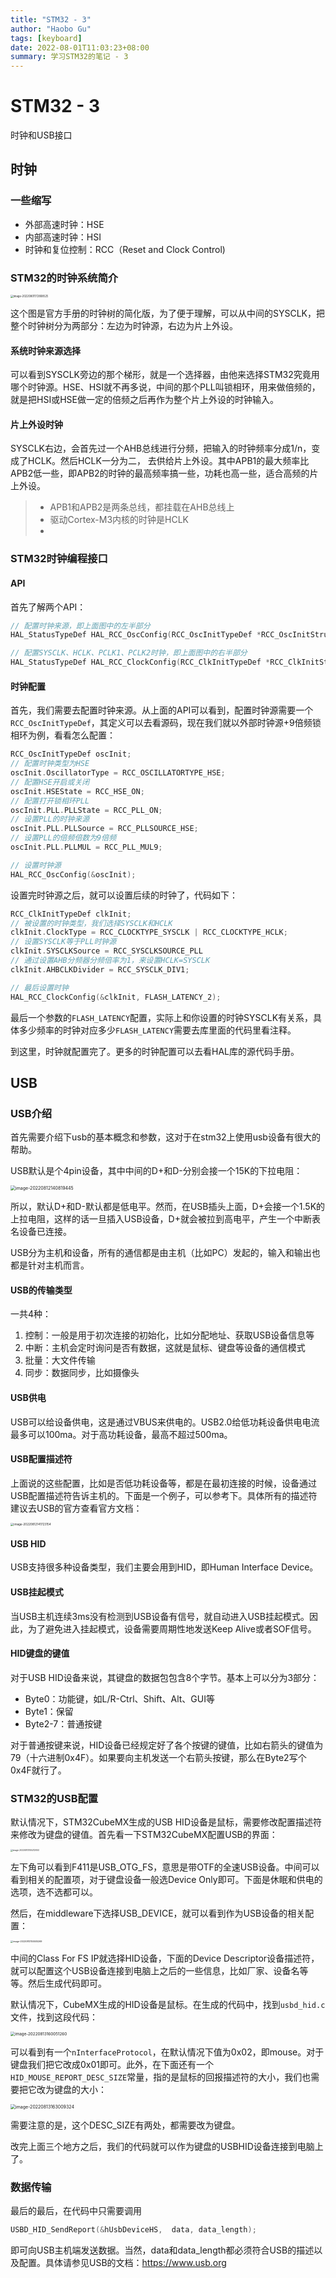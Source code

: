 ```yaml
---
title: "STM32 - 3"
author: "Haobo Gu"
tags: [keyboard]
date: 2022-08-01T11:03:23+08:00
summary: 学习STM32的笔记 - 3
---
```

# STM32 - 3

时钟和USB接口

## 时钟

### 一些缩写

- 外部高速时钟：HSE
- 内部高速时钟：HSI
- 时钟和复位控制：RCC（Reset and Clock Control)

### STM32的时钟系统简介

<img src="https://haobogu-md.oss-cn-hangzhou.aliyuncs.com/markdown/imgs/image-20220801172808525.png" alt="image-20220801172808525" style="zoom:30%;" />

这个图是官方手册的时钟树的简化版，为了便于理解，可以从中间的SYSCLK，把整个时钟树分为两部分：左边为时钟源，右边为片上外设。

#### 系统时钟来源选择

可以看到SYSCLK旁边的那个梯形，就是一个选择器，由他来选择STM32究竟用哪个时钟源。HSE、HSI就不再多说，中间的那个PLL叫锁相环，用来做倍频的，就是把HSI或HSE做一定的倍频之后再作为整个片上外设的时钟输入。

#### 片上外设时钟

SYSCLK右边，会首先过一个AHB总线进行分频，把输入的时钟频率分成1/n，变成了HCLK。然后HCLK一分为二， 去供给片上外设。其中APB1的最大频率比APB2低一些，即APB2的时钟的最高频率搞一些，功耗也高一些，适合高频的片上外设。

> - APB1和APB2是两条总线，都挂载在AHB总线上
> - 驱动Cortex-M3内核的时钟是HCLK
> - 

### STM32时钟编程接口

#### API

首先了解两个API：

```c
// 配置时钟来源，即上面图中的左半部分
HAL_StatusTypeDef HAL_RCC_OscConfig(RCC_OscInitTypeDef *RCC_OscInitStruct);

// 配置SYSCLK、HCLK、PCLK1、PCLK2时钟，即上面图中的右半部分
HAL_StatusTypeDef HAL_RCC_ClockConfig(RCC_ClkInitTypeDef *RCC_ClkInitStruct, uint32_t Flatency);
```

#### 时钟配置

首先，我们需要去配置时钟来源。从上面的API可以看到，配置时钟源需要一个`RCC_OscInitTypeDef`，其定义可以去看源码，现在我们就以外部时钟源+9倍频锁相环为例，看看怎么配置：

```c
RCC_OscInitTypeDef oscInit;
// 配置时钟类型为HSE
oscInit.OscillatorType = RCC_OSCILLATORTYPE_HSE;
// 配置HSE开启或关闭
oscInit.HSEState = RCC_HSE_ON;
// 配置打开锁相环PLL
oscInit.PLL.PLLState = RCC_PLL_ON;
// 设置PLL的时钟来源
oscInit.PLL.PLLSource = RCC_PLLSOURCE_HSE;
// 设置PLL的倍频倍数为9倍频
oscInit.PLL.PLLMUL = RCC_PLL_MUL9;

// 设置时钟源
HAL_RCC_OscConfig(&oscInit);
```

设置完时钟源之后，就可以设置后续的时钟了，代码如下：

```c
RCC_ClkInitTypeDef clkInit;
// 被设置的时钟类型，我们选择SYSCLK和HCLK
clkInit.ClockType = RCC_CLOCKTYPE_SYSCLK | RCC_CLOCKTYPE_HCLK;
// 设置SYSCLK等于PLL时钟源
clkInit.SYSCLKSource = RCC_SYSCLKSOURCE_PLL
// 通过设置AHB分频器分频倍率为1，来设置HCLK=SYSCLK
clkInit.AHBCLKDivider = RCC_SYSCLK_DIV1;

// 最后设置时钟
HAL_RCC_ClockConfig(&clkInit, FLASH_LATENCY_2);
```

最后一个参数的`FLASH_LATENCY`配置，实际上和你设置的时钟SYSCLK有关系，具体多少频率的时钟对应多少`FLASH_LATENCY`需要去库里面的代码里看注释。

到这里，时钟就配置完了。更多的时钟配置可以去看HAL库的源代码手册。

## USB
### USB介绍

首先需要介绍下usb的基本概念和参数，这对于在stm32上使用usb设备有很大的帮助。

USB默认是个4pin设备，其中中间的D+和D-分别会接一个15K的下拉电阻：

<img src="https://haobogu-md.oss-cn-hangzhou.aliyuncs.com/markdown/imgs/image-20220812140819445.png" alt="image-20220812140819445" style="zoom:50%;" />

所以，默认D+和D-默认都是低电平。然而，在USB插头上面，D+会接一个1.5K的上拉电阻，这样的话一旦插入USB设备，D+就会被拉到高电平，产生一个中断表名设备已连接。

USB分为主机和设备，所有的通信都是由主机（比如PC）发起的，输入和输出也都是针对主机而言。

#### USB的传输类型

一共4种：

1. 控制：一般是用于初次连接的初始化，比如分配地址、获取USB设备信息等
2. 中断：主机会定时询问是否有数据，这就是鼠标、键盘等设备的通信模式
3. 批量：大文件传输
4. 同步：数据同步，比如摄像头

#### USB供电

USB可以给设备供电，这是通过VBUS来供电的。USB2.0给低功耗设备供电电流最多可以100ma。对于高功耗设备，最高不超过500ma。

#### USB配置描述符

上面说的这些配置，比如是否低功耗设备等，都是在最初连接的时候，设备通过USB配置描述符告诉主机的。下面是一个例子，可以参考下。具体所有的描述符建议去USB的官方查看官方文档：

<img src="https://haobogu-md.oss-cn-hangzhou.aliyuncs.com/markdown/imgs/image-20220812141723154.png" alt="image-20220812141723154" style="zoom:33%;" />

#### USB HID

USB支持很多种设备类型，我们主要会用到HID，即Human Interface Device。

#### USB挂起模式

当USB主机连续3ms没有检测到USB设备有信号，就自动进入USB挂起模式。因此，为了避免进入挂起模式，设备需要周期性地发送Keep Alive或者SOF信号。

#### HID键盘的键值

对于USB HID设备来说，其键盘的数据包包含8个字节。基本上可以分为3部分：

- Byte0：功能键，如L/R-Ctrl、Shift、Alt、GUI等
- Byte1：保留
- Byte2-7：普通按键

对于普通按键来说，HID设备已经规定好了各个按键的键值，比如右箭头的键值为79（十六进制0x4F）。如果要向主机发送一个右箭头按键，那么在Byte2写个0x4F就行了。

### STM32的USB配置

默认情况下，STM32CubeMX生成的USB HID设备是鼠标，需要修改配置描述符来修改为键盘的键值。首先看一下STM32CubeMX配置USB的界面：

<img src="https://haobogu-md.oss-cn-hangzhou.aliyuncs.com/markdown/imgs/image-20220813155212053.png" alt="image-20220813155212053" style="zoom:23%;" />

左下角可以看到F411是USB_OTG_FS，意思是带OTF的全速USB设备。中间可以看到相关的配置项，对于键盘设备一般选Device Only即可。下面是休眠和供电的选项，选不选都可以。

然后，在middleware下选择USB_DEVICE，就可以看到作为USB设备的相关配置：

<img src="https://haobogu-md.oss-cn-hangzhou.aliyuncs.com/markdown/imgs/image-20220813155505269.png" alt="image-20220813155505269" style="zoom:25%;" />

中间的Class For FS IP就选择HID设备，下面的Device Descriptor设备描述符，就可以配置这个USB设备连接到电脑上之后的一些信息，比如厂家、设备名等等。然后生成代码即可。

默认情况下，CubeMX生成的HID设备是鼠标。在生成的代码中，找到`usbd_hid.c`文件，找到这段代码：

<img src="https://haobogu-md.oss-cn-hangzhou.aliyuncs.com/markdown/imgs/image-20220813160051260.png" alt="image-20220813160051260" style="zoom:45%;" />

可以看到有一个`nInterfaceProtocol`，在默认情况下值为0x02，即mouse。对于键盘我们把它改成0x01即可。此外，在下面还有一个`HID_MOUSE_REPORT_DESC_SIZE`常量，指的是鼠标的回报描述符的大小，我们也需要把它改为键盘的大小：

<img src="https://haobogu-md.oss-cn-hangzhou.aliyuncs.com/markdown/imgs/image-20220813163009324.png" alt="image-20220813163009324" style="zoom:50%;" />

需要注意的是，这个DESC_SIZE有两处，都需要改为键盘。

改完上面三个地方之后，我们的代码就可以作为键盘的USBHID设备连接到电脑上了。

### 数据传输

最后的最后，在代码中只需要调用

```c
USBD_HID_SendReport(&hUsbDeviceHS,  data, data_length);
```

即可向USB主机端发送数据。当然，data和data_length都必须符合USB的描述以及配置。具体请参见USB的文档：https://www.usb.org
























